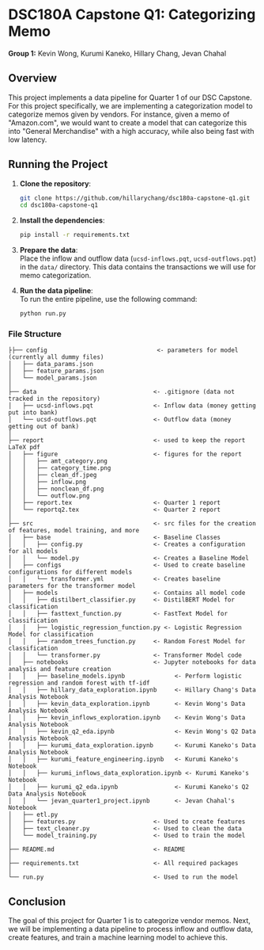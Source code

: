 # DSC180A Capstone Q1: Categorizing Memo

**Group 1:** Kevin Wong, Kurumi Kaneko, Hillary Chang, Jevan Chahal

## Overview

This project implements a data pipeline for Quarter 1 of our DSC Capstone. For this project specifically, we are implementing a categorization model to categorize memos given by vendors. For instance, given a memo of "Amazon.com", we would want to create a model that can categorize this into "General Merchandise" with a high accuracy, while also being fast with low latency.

## Running the Project

1. **Clone the repository**:
    ```bash
    git clone https://github.com/hillarychang/dsc180a-capstone-q1.git
    cd dsc180a-capstone-q1
    ```

2. **Install the dependencies**:
    ```bash
    pip install -r requirements.txt
    ```

3. **Prepare the data**:  
    Place the inflow and outflow data (`ucsd-inflows.pqt`, `ucsd-outflows.pqt`) in the `data/` directory. This data contains the transactions we will use for memo categorization.

4. **Run the data pipeline**:  
    To run the entire pipeline, use the following command:
    ```bash
    python run.py
    ```

### File Structure

```
├├── config                               <- parameters for model (currently all dummy files)
│   ├── data_params.json     
│   ├── feature_params.json
│   └── model_params.json
│
├── data                                 <- .gitignore (data not tracked in the repository)
│   ├── ucsd-inflows.pqt                 <- Inflow data (money getting put into bank)
│   └── ucsd-outflows.pqt                <- Outflow data (money getting out of bank)   
│
├── report                               <- used to keep the report LaTeX pdf
│   ├── figure                           <- figures for the report
│   │   ├── amt_category.png       
│   │   ├── category_time.png
│   │   ├── clean_df.jpeg
│   │   ├── inflow.png
│   │   ├── nonclean_df.png  
│   │   └── outflow.png        
│   ├── report.tex                       <- Quarter 1 report
│   └── reportq2.tex                     <- Quarter 2 report
│
├── src                                  <- src files for the creation of features, model training, and more
│   ├── base                             <- Baseline Classes
│   │   ├── config.py                    <- Creates a configuration for all models
│   │   └── model.py                     <- Creates a Baseline Model
│   ├── configs                          <- Used to create baseline configurations for different models
│   │   └── transformer.yml              <- Creates baseline parameters for the transformer model
│   ├── models                           <- Contains all model code
│   │   ├── distilbert_classifier.py     <- DistilBERT Model for classification
│   │   ├── fasttext_function.py         <- FastText Model for classification
│   │   ├── logistic_regression_function.py <- Logistic Regression Model for classification
│   │   ├── random_trees_function.py     <- Random Forest Model for classification
│   │   └── transformer.py               <- Transformer Model code
│   ├── notebooks                        <- Jupyter notebooks for data analysis and feature creation
│   │   ├── baseline_models.ipynb              <- Perform logistic regression and random forest with tf-idf
│   │   ├── hillary_data_exploration.ipynb     <- Hillary Chang's Data Analysis Notebook         
│   │   ├── kevin_data_exploration.ipynb       <- Kevin Wong's Data Analysis Notebook
│   │   ├── kevin_inflows_exploration.ipynb    <- Kevin Wong's Data Analysis Notebook
│   │   ├── kevin_q2_eda.ipynb                 <- Kevin Wong's Q2 Data Analysis Notebook
│   │   ├── kurumi_data_exploration.ipynb      <- Kurumi Kaneko's Data Analysis Notebook
│   │   ├── kurumi_feature_engineering.ipynb   <- Kurumi Kaneko's Notebook
│   │   ├── kurumi_inflows_data_exploration.ipynb <- Kurumi Kaneko's Notebook
│   │   ├── kurumi_q2_eda.ipynb                <- Kurumi Kaneko's Q2 Data Analysis Notebook
│   │   └── jevan_quarter1_project.ipynb       <- Jevan Chahal's Notebook
│   ├── etl.py       
│   ├── features.py                      <- Used to create features
│   ├── text_cleaner.py                  <- Used to clean the data 
│   └── model_training.py                <- Used to train the model
│
├── README.md                            <- README
│
├── requirements.txt                     <- All required packages
│
└── run.py                               <- Used to run the model
```

## Conclusion
The goal of this project for Quarter 1 is to categorize vendor memos. Next, we will be implementing a data pipeline to process inflow and outflow data, create features, and train a machine learning model to achieve this.
